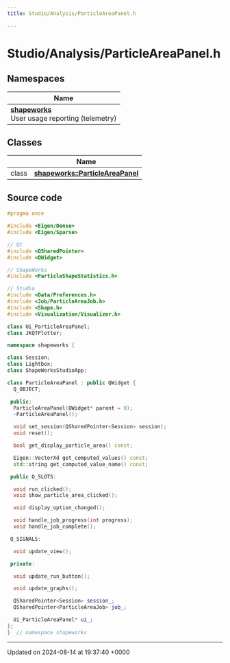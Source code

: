 ```yaml
---
title: Studio/Analysis/ParticleAreaPanel.h

---
```


# Studio/Analysis/ParticleAreaPanel.h



## Namespaces

| Name           |
| -------------- |
| **[shapeworks](../Namespaces/namespaceshapeworks.md)** <br>User usage reporting (telemetry)  |

## Classes

|                | Name           |
| -------------- | -------------- |
| class | **[shapeworks::ParticleAreaPanel](../Classes/classshapeworks_1_1ParticleAreaPanel.md)**  |




## Source code

```cpp
#pragma once

#include <Eigen/Dense>
#include <Eigen/Sparse>

// Qt
#include <QSharedPointer>
#include <QWidget>

// ShapeWorks
#include <ParticleShapeStatistics.h>

// Studio
#include <Data/Preferences.h>
#include <Job/ParticleAreaJob.h>
#include <Shape.h>
#include <Visualization/Visualizer.h>

class Ui_ParticleAreaPanel;
class JKQTPlotter;

namespace shapeworks {

class Session;
class Lightbox;
class ShapeWorksStudioApp;

class ParticleAreaPanel : public QWidget {
  Q_OBJECT;

 public:
  ParticleAreaPanel(QWidget* parent = 0);
  ~ParticleAreaPanel();

  void set_session(QSharedPointer<Session> session);
  void reset();

  bool get_display_particle_area() const;

  Eigen::VectorXd get_computed_values() const;
  std::string get_computed_value_name() const;

 public Q_SLOTS:

  void run_clicked();
  void show_particle_area_clicked();

  void display_option_changed();

  void handle_job_progress(int progress);
  void handle_job_complete();

 Q_SIGNALS:

  void update_view();

 private:

  void update_run_button();

  void update_graphs();

  QSharedPointer<Session> session_;
  QSharedPointer<ParticleAreaJob> job_;

  Ui_ParticleAreaPanel* ui_;
};
}  // namespace shapeworks
```


-------------------------------

Updated on 2024-08-14 at 19:37:40 +0000
